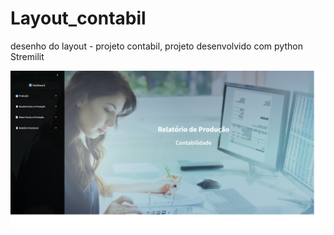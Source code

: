 # Layout_contabil
desenho do layout - projeto contabil, projeto desenvolvido com python Stremilit 



![Screenshot](https://raw.githubusercontent.com/olivierdenilson/Layout_contabil/main/capa.png)

